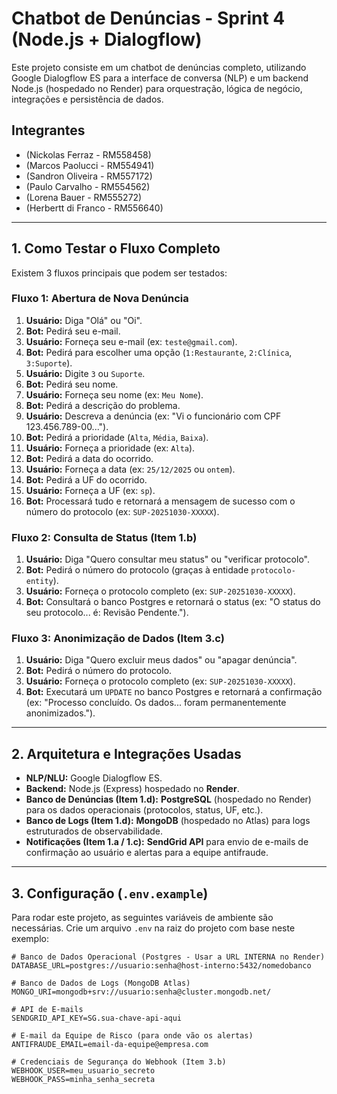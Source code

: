 # Chatbot de Denúncias - Sprint 4 (Node.js + Dialogflow)

Este projeto consiste em um chatbot de denúncias completo, utilizando Google Dialogflow ES para a interface de conversa (NLP) e um backend Node.js (hospedado no Render) para orquestração, lógica de negócio, integrações e persistência de dados.

## Integrantes

* (Nickolas Ferraz - RM558458)
* (Marcos Paolucci - RM554941)
* (Sandron Oliveira - RM557172)
* (Paulo Carvalho - RM554562)
* (Lorena Bauer - RM555272)
* (Herbertt di Franco - RM556640)

---

## 1. Como Testar o Fluxo Completo

Existem 3 fluxos principais que podem ser testados:

### Fluxo 1: Abertura de Nova Denúncia

1.  **Usuário:** Diga "Olá" ou "Oi".
2.  **Bot:** Pedirá seu e-mail.
3.  **Usuário:** Forneça seu e-mail (ex: `teste@gmail.com`).
4.  **Bot:** Pedirá para escolher uma opção (`1:Restaurante`, `2:Clínica`, `3:Suporte`).
5.  **Usuário:** Digite `3` ou `Suporte`.
6.  **Bot:** Pedirá seu nome.
7.  **Usuário:** Forneça seu nome (ex: `Meu Nome`).
8.  **Bot:** Pedirá a descrição do problema.
9.  **Usuário:** Descreva a denúncia (ex: "Vi o funcionário com CPF 123.456.789-00...").
10. **Bot:** Pedirá a prioridade (`Alta`, `Média`, `Baixa`).
11. **Usuário:** Forneça a prioridade (ex: `Alta`).
12. **Bot:** Pedirá a data do ocorrido.
13. **Usuário:** Forneça a data (ex: `25/12/2025` ou `ontem`).
14. **Bot:** Pedirá a UF do ocorrido.
15. **Usuário:** Forneça a UF (ex: `sp`).
16. **Bot:** Processará tudo e retornará a mensagem de sucesso com o número do protocolo (ex: `SUP-20251030-XXXXX`).

### Fluxo 2: Consulta de Status (Item 1.b)

1.  **Usuário:** Diga "Quero consultar meu status" ou "verificar protocolo".
2.  **Bot:** Pedirá o número do protocolo (graças à entidade `protocolo-entity`).
3.  **Usuário:** Forneça o protocolo completo (ex: `SUP-20251030-XXXXX`).
4.  **Bot:** Consultará o banco Postgres e retornará o status (ex: "O status do seu protocolo... é: Revisão Pendente.").

### Fluxo 3: Anonimização de Dados (Item 3.c)

1.  **Usuário:** Diga "Quero excluir meus dados" ou "apagar denúncia".
2.  **Bot:** Pedirá o número do protocolo.
3.  **Usuário:** Forneça o protocolo completo (ex: `SUP-20251030-XXXXX`).
4.  **Bot:** Executará um `UPDATE` no banco Postgres e retornará a confirmação (ex: "Processo concluído. Os dados... foram permanentemente anonimizados.").

---

## 2. Arquitetura e Integrações Usadas

* **NLP/NLU:** Google Dialogflow ES.
* **Backend:** Node.js (Express) hospedado no **Render**.
* **Banco de Denúncias (Item 1.d):** **PostgreSQL** (hospedado no Render) para os dados operacionais (protocolos, status, UF, etc.).
* **Banco de Logs (Item 1.d):** **MongoDB** (hospedado no Atlas) para logs estruturados de observabilidade.
* **Notificações (Item 1.a / 1.c):** **SendGrid API** para envio de e-mails de confirmação ao usuário e alertas para a equipe antifraude.

---

## 3. Configuração (`.env.example`)

Para rodar este projeto, as seguintes variáveis de ambiente são necessárias. Crie um arquivo `.env` na raiz do projeto com base neste exemplo:

```.env
# Banco de Dados Operacional (Postgres - Usar a URL INTERNA no Render)
DATABASE_URL=postgres://usuario:senha@host-interno:5432/nomedobanco

# Banco de Dados de Logs (MongoDB Atlas)
MONGO_URI=mongodb+srv://usuario:senha@cluster.mongodb.net/

# API de E-mails
SENDGRID_API_KEY=SG.sua-chave-api-aqui

# E-mail da Equipe de Risco (para onde vão os alertas)
ANTIFRAUDE_EMAIL=email-da-equipe@empresa.com

# Credenciais de Segurança do Webhook (Item 3.b)
WEBHOOK_USER=meu_usuario_secreto
WEBHOOK_PASS=minha_senha_secreta
